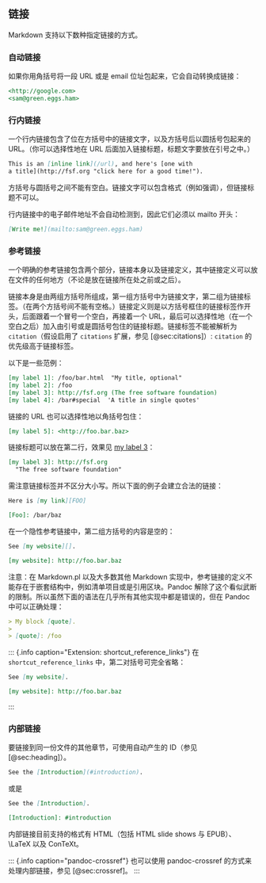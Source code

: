 
## 链接

Markdown 支持以下数种指定链接的方式。

### 自动链接
如果你用角括号将一段 URL 或是 email 位址包起来，它会自动转换成链接：

```markdown
<http://google.com>
<sam@green.eggs.ham>
```

### 行内链接
一个行内链接包含了位在方括号中的链接文字，以及方括号后以圆括号包起来的 URL。（你可以选择性地在 URL 后面加入链接标题，标题文字要放在引号之中。）
```markdown
This is an [inline link](/url), and here's [one with
a title](http://fsf.org "click here for a good time!").
```

方括号与圆括号之间不能有空白。链接文字可以包含格式（例如强调），但链接标题不可以。

行内链接中的电子邮件地址不会自动检测到，因此它们必须以 mailto 开头：

```markdown
[Write me!](mailto:sam@green.eggs.ham)
```

### 参考链接
一个明确的参考链接包含两个部分，链接本身以及链接定义，其中链接定义可以放在文件的任何地方（不论是放在链接所在处之前或之后）。

链接本身是由两组方括号所组成，第一组方括号中为链接文字，第二组为链接标签。（在两个方括号间不能有空格。）链接定义则是以方括号框住的链接标签作开头，后面跟着一个冒号一个空白，再接着一个 URL，最后可以选择性地（在一个空白之后）加入由引号或是圆括号包住的链接标题。链接标签不能被解析为 `citation`（假设启用了 `citations` 扩展，参见 [@sec:citations]）: `citation` 的优先级高于链接标签。

以下是一些范例：
```markdown
[my label 1]: /foo/bar.html  "My title, optional"
[my label 2]: /foo
[my label 3]: http://fsf.org (The free software foundation)
[my label 4]: /bar#special  'A title in single quotes'
```
链接的 URL 也可以选择性地以角括号包住：
```markdown
[my label 5]: <http://foo.bar.baz>
```
链接标题可以放在第二行，效果见 [my label 3]：
```markdown
[my label 3]: http://fsf.org
  "The free software foundation"
```

[my label 3]: http://fsf.org
  "The free software foundation"

需注意链接标签并不区分大小写。所以下面的例子会建立合法的链接：
```markdown
Here is [my link][FOO]

[Foo]: /bar/baz
```
在一个隐性参考链接中，第二组方括号的内容是空的：
```markdown
See [my website][].

[my website]: http://foo.bar.baz
```
注意：在 Markdown.pl 以及大多数其他 Markdown 实现中，参考链接的定义不能存在于嵌套结构中，例如清单项目或是引用区块。Pandoc 解除了这个看似武断的限制。所以虽然下面的语法在几乎所有其他实现中都是错误的，但在 Pandoc 中可以正确处理：

```markdown
> My block [quote].
>
> [quote]: /foo
```

::: {.info caption="Extension: shortcut_reference_links"}
在 `shortcut_reference_links` 中，第二对括号可完全省略：

```markdown
See [my website].

[my website]: http://foo.bar.baz
```
:::
### 内部链接
要链接到同一份文件的其他章节，可使用自动产生的 ID（参见 [@sec:heading]）。

```markdown
See the [Introduction](#introduction).
```
或是
```markdown
See the [Introduction].

[Introduction]: #introduction
```

内部链接目前支持的格式有 HTML（包括 HTML slide shows 与 EPUB）、\LaTeX 以及 ConTeXt。

::: {.info caption="pandoc-crossref"}
也可以使用 pandoc-crossref 的方式来处理内部链接，参见 [@sec:crossref]。
:::